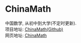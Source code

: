 # ChinaMath
中国数学, 从初中到大学(不定时更新). <br />
项目地址: <a href="https://github.com/actor20170211030627/ChinaMath">ChinaMath(Github)</a> <br />
网页地址: <a href="https://actor20170211030627.github.io/ChinaMath/">ChinaMath</a>